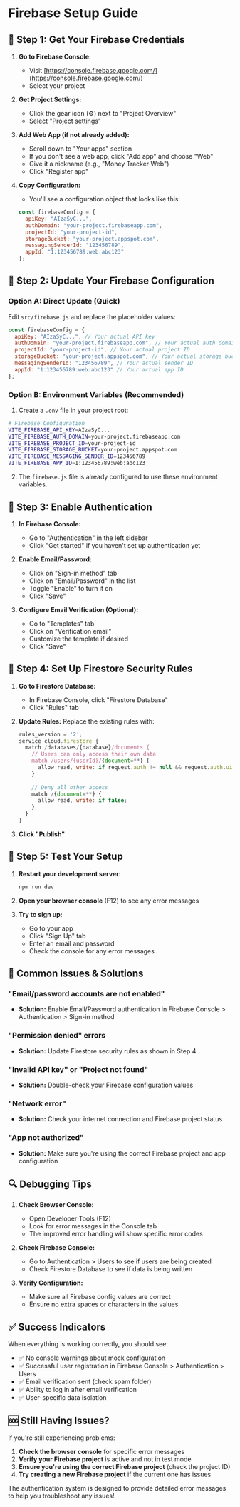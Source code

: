 # Firebase Setup Guide

## 🔧 Step 1: Get Your Firebase Credentials

1. **Go to Firebase Console:**
   - Visit [https://console.firebase.google.com/](https://console.firebase.google.com/)
   - Select your project

2. **Get Project Settings:**
   - Click the gear icon (⚙️) next to "Project Overview"
   - Select "Project settings"

3. **Add Web App (if not already added):**
   - Scroll down to "Your apps" section
   - If you don't see a web app, click "Add app" and choose "Web"
   - Give it a nickname (e.g., "Money Tracker Web")
   - Click "Register app"

4. **Copy Configuration:**
   - You'll see a configuration object that looks like this:
   ```javascript
   const firebaseConfig = {
     apiKey: "AIzaSyC...",
     authDomain: "your-project.firebaseapp.com",
     projectId: "your-project-id",
     storageBucket: "your-project.appspot.com",
     messagingSenderId: "123456789",
     appId: "1:123456789:web:abc123"
   };
   ```

## 🔧 Step 2: Update Your Firebase Configuration

### Option A: Direct Update (Quick)
Edit `src/firebase.js` and replace the placeholder values:

```javascript
const firebaseConfig = {
  apiKey: "AIzaSyC...", // Your actual API key
  authDomain: "your-project.firebaseapp.com", // Your actual auth domain
  projectId: "your-project-id", // Your actual project ID
  storageBucket: "your-project.appspot.com", // Your actual storage bucket
  messagingSenderId: "123456789", // Your actual sender ID
  appId: "1:123456789:web:abc123" // Your actual app ID
};
```

### Option B: Environment Variables (Recommended)
1. Create a `.env` file in your project root:
```bash
# Firebase Configuration
VITE_FIREBASE_API_KEY=AIzaSyC...
VITE_FIREBASE_AUTH_DOMAIN=your-project.firebaseapp.com
VITE_FIREBASE_PROJECT_ID=your-project-id
VITE_FIREBASE_STORAGE_BUCKET=your-project.appspot.com
VITE_FIREBASE_MESSAGING_SENDER_ID=123456789
VITE_FIREBASE_APP_ID=1:123456789:web:abc123
```

2. The `firebase.js` file is already configured to use these environment variables.

## 🔧 Step 3: Enable Authentication

1. **In Firebase Console:**
   - Go to "Authentication" in the left sidebar
   - Click "Get started" if you haven't set up authentication yet

2. **Enable Email/Password:**
   - Click on "Sign-in method" tab
   - Click on "Email/Password" in the list
   - Toggle "Enable" to turn it on
   - Click "Save"

3. **Configure Email Verification (Optional):**
   - Go to "Templates" tab
   - Click on "Verification email"
   - Customize the template if desired
   - Click "Save"

## 🔧 Step 4: Set Up Firestore Security Rules

1. **Go to Firestore Database:**
   - In Firebase Console, click "Firestore Database"
   - Click "Rules" tab

2. **Update Rules:**
   Replace the existing rules with:
   ```javascript
   rules_version = '2';
   service cloud.firestore {
     match /databases/{database}/documents {
       // Users can only access their own data
       match /users/{userId}/{document=**} {
         allow read, write: if request.auth != null && request.auth.uid == userId;
       }
       
       // Deny all other access
       match /{document=**} {
         allow read, write: if false;
       }
     }
   }
   ```

3. **Click "Publish"**

## 🔧 Step 5: Test Your Setup

1. **Restart your development server:**
   ```bash
   npm run dev
   ```

2. **Open your browser console** (F12) to see any error messages

3. **Try to sign up:**
   - Go to your app
   - Click "Sign Up" tab
   - Enter an email and password
   - Check the console for any error messages

## 🚨 Common Issues & Solutions

### "Email/password accounts are not enabled"
- **Solution:** Enable Email/Password authentication in Firebase Console > Authentication > Sign-in method

### "Permission denied" errors
- **Solution:** Update Firestore security rules as shown in Step 4

### "Invalid API key" or "Project not found"
- **Solution:** Double-check your Firebase configuration values

### "Network error"
- **Solution:** Check your internet connection and Firebase project status

### "App not authorized"
- **Solution:** Make sure you're using the correct Firebase project and app configuration

## 🔍 Debugging Tips

1. **Check Browser Console:**
   - Open Developer Tools (F12)
   - Look for error messages in the Console tab
   - The improved error handling will show specific error codes

2. **Check Firebase Console:**
   - Go to Authentication > Users to see if users are being created
   - Check Firestore Database to see if data is being written

3. **Verify Configuration:**
   - Make sure all Firebase config values are correct
   - Ensure no extra spaces or characters in the values

## ✅ Success Indicators

When everything is working correctly, you should see:
- ✅ No console warnings about mock configuration
- ✅ Successful user registration in Firebase Console > Authentication > Users
- ✅ Email verification sent (check spam folder)
- ✅ Ability to log in after email verification
- ✅ User-specific data isolation

## 🆘 Still Having Issues?

If you're still experiencing problems:

1. **Check the browser console** for specific error messages
2. **Verify your Firebase project** is active and not in test mode
3. **Ensure you're using the correct Firebase project** (check the project ID)
4. **Try creating a new Firebase project** if the current one has issues

The authentication system is designed to provide detailed error messages to help you troubleshoot any issues! 